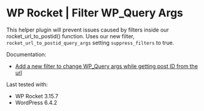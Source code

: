 # WP Rocket | Filter WP_Query Args

This helper plugin will prevent issues caused by filters inside our rocket_url_to_postid() function. Uses our new filter, `rocket_url_to_postid_query_args` setting `suppress_filters` to true.

Documentation:
* [Add a new filter to change WP_Query args while getting post ID from the url](https://github.com/wp-media/wp-rocket/pull/6345)

Last tested with:
* WP Rocket 3.15.7
* WordPress 6.4.2
